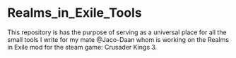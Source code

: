 # Realms_in_Exile_Tools
This repository is has the purpose of serving as a universal place for all the small tools I write for my mate @Jaco-Daan whom is working on the Realms in Exile mod for the steam game: Crusader Kings 3.
